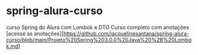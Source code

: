 # spring-alura-curso
curso Spring do Alura com Lombok e DTO
Curso completo com anotações 
[acesse as anotações][https://github.com/jacquelinesantana/spring-alura-curso/blob/main/Projeto%20Spring%203.0.0%20Java%20%2B%20Lombok.md]
